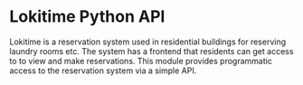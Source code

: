 # Lokitime Python API

Lokitime is a reservation system used in residential buildings for reserving laundry rooms etc.
The system has a frontend that residents can get access to to view and make reservations.
This module provides programmatic access to the reservation system via a simple API.
